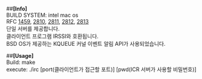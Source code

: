 ##**[Info]**  
BUILD SYSTEM: intel mac os  
RFC [1459](https://datatracker.ietf.org/doc/html/rfc1459), [2810](https://datatracker.ietf.org/doc/html/rfc2810), [2811](https://datatracker.ietf.org/doc/html/rfc2811), [2812](https://datatracker.ietf.org/doc/html/rfc2812), [2813](https://datatracker.ietf.org/doc/html/rfc2813)  
단일 서버를 제공합니다.  
클라이언트 프로그램 IRSSI와 호환됩니다.    
BSD OS가 제공하는 KQUEUE 커널 이벤트 알림 API가 사용되었습니다.  

##**[Usage]**  
Build: make  
execute: ./irc [port(클라이언트가 접근할 포트)] [pwd(ICR 서버가 사용할 비밀번호)]   
